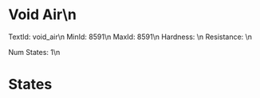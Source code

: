 # Void Air\n
TextId: void_air\n
MinId: 8591\n
MaxId: 8591\n
Hardness: \n
Resistance: \n

Num States: 1\n
# States
```

```